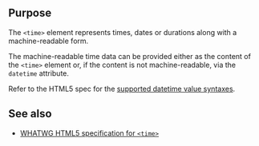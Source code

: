 ## Purpose

The `<time>` element represents times, dates or durations along with a machine-readable form.

The machine-readable time data can be provided either as the content of the `<time>` element or, if the content is not machine-readable, via the `datetime` attribute.

Refer to the HTML5 spec for the [supported datetime value syntaxes](https://html.spec.whatwg.org/multipage/semantics.html#datetime-value).

## See also

* [WHATWG HTML5 specification for `<time>`](https://html.spec.whatwg.org/multipage/semantics.html#the-time-element)
